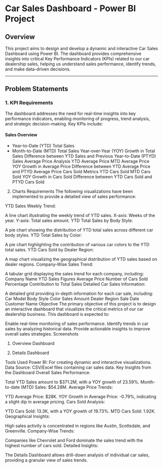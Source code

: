 # Car Sales Dashboard - Power BI Project
## Overview
This project aims to design and develop a dynamic and interactive Car Sales Dashboard using Power BI. The dashboard provides comprehensive insights into critical Key Performance Indicators (KPIs) related to our car dealership sales, helping us understand sales performance, identify trends, and make data-driven decisions.

----

## Problem Statements
### 1. KPI Requirements
  The dashboard addresses the need for real-time insights into key performance indicators, enabling monitoring of progress, trend analysis, and strategic decision-making. Key KPIs include:

#### Sales Overview
  - Year-to-Date (YTD) Total Sales
  - Month-to-Date (MTD) Total Sales
Year-over-Year (YOY) Growth in Total Sales
Difference between YTD Sales and Previous Year-to-Date (PTYD) Sales
Average Price Analysis
YTD Average Price
MTD Average Price
YOY Growth in Average Price
Difference between YTD Average Price and PTYD Average Price
Cars Sold Metrics
YTD Cars Sold
MTD Cars Sold
YOY Growth in Cars Sold
Difference between YTD Cars Sold and PTYD Cars Sold
2. Charts Requirements
The following visualizations have been implemented to provide a detailed view of sales performance:

YTD Sales Weekly Trend:

A line chart illustrating the weekly trend of YTD sales.
X-axis: Weeks of the year.
Y-axis: Total sales amount.
YTD Total Sales by Body Style:

A pie chart showing the distribution of YTD total sales across different car body styles.
YTD Total Sales by Color:

A pie chart highlighting the contribution of various car colors to the YTD total sales.
YTD Cars Sold by Dealer Region:

A map chart visualizing the geographical distribution of YTD sales based on dealer regions.
Company-Wise Sales Trend:

A tabular grid displaying the sales trend for each company, including:
Company Name
YTD Sales Figures
Average Price
Number of Cars Sold
Percentage Contribution to Total Sales
Detailed Car Sales Information:

A detailed grid providing in-depth information for each car sale, including:
Car Model
Body Style
Color
Sales Amount
Dealer Region
Sale Date
Customer Name
Objective
The primary objective of this project is to design an interactive dashboard that visualizes the critical metrics of our car dealership business. This dashboard is expected to:

Enable real-time monitoring of sales performance.
Identify trends in car sales by analyzing historical data.
Provide actionable insights to improve overall sales strategies.
Screenshots
1. Overview Dashboard

2. Details Dashboard

Tools Used
Power BI: For creating dynamic and interactive visualizations.
Data Source: CSV/Excel files containing car sales data.
Key Insights from the Dashboard
Overall Sales Performance:

Total YTD Sales amount to $371.2M, with a YOY growth of 23.59%.
Month-to-date (MTD) Sales: $54.28M.
Average Price Trends:

YTD Average Price: $28K.
YOY Growth in Average Price: -0.79%, indicating a slight dip in average pricing.
Cars Sold Analysis:

YTD Cars Sold: 13.3K, with a YOY growth of 19.73%.
MTD Cars Sold: 1.92K.
Geographical Insights:

High sales activity is concentrated in regions like Austin, Scottsdale, and Greenville.
Company-Wise Trends:

Companies like Chevrolet and Ford dominate the sales trend with the highest number of cars sold.
Detailed Insights:

The Details Dashboard allows drill-down analysis of individual car sales, providing a granular view of sales trends.

